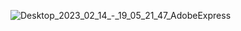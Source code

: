 ![Desktop_2023_02_14_-_19_05_21_47_AdobeExpress](https://user-images.githubusercontent.com/108607378/218793538-62ed52fc-5296-439f-b7dd-931706f46b9e.gif)
